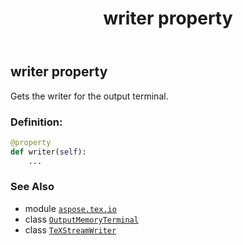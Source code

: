 ﻿---
title: writer property
second_title: Aspose.TeX for Python via .NET API References
description: 
type: docs
weight: 40
url: /python-net/aspose.tex.io/outputmemoryterminal/writer/
is_root: false
---

## writer property


Gets the writer for the output terminal.
### Definition:
```python
@property
def writer(self):
    ...
```

### See Also
* module [`aspose.tex.io`](../../)
* class [`OutputMemoryTerminal`](/tex/python-net/aspose.tex.io/outputmemoryterminal)
* class [`TeXStreamWriter`](/tex/python-net/aspose.tex.io/texstreamwriter)
